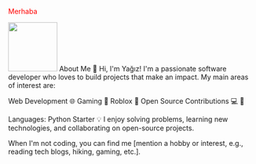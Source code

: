 <p style="color:red;">Merhaba</p>
<img height="100" src=https://upload.wikimedia.org/wikipedia/commons/thumb/c/c3/Python-logo-notext.svg/800px-Python-logo-notext.svg.png"/>
About Me 👋
Hi, I'm Yağız! I'm a passionate software developer who loves to build projects that make an impact. My main areas of interest are:

Web Development 🌐
Gaming 📱
Roblox 🤖
Open Source Contributions 💻
🔧 

Languages: Python Starter
💡 I enjoy solving problems, learning new technologies, and collaborating on open-source projects.

When I'm not coding, you can find me [mention a hobby or interest, e.g., reading tech blogs, hiking, gaming, etc.].
